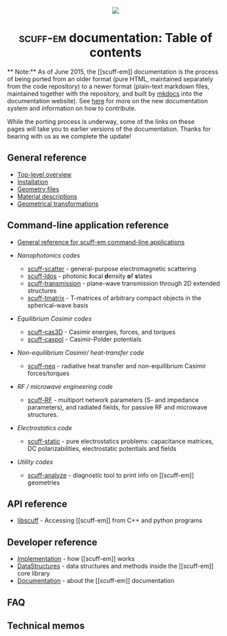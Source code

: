 <p align="center"><img align="center" src="img/scuffEMLogo.png"></p>

<p align="center"><h1 align="center">
 <span class="SmallCaps">scuff-em</span> documentation: Table of contents
</h1> 
</p>

** Note:** As of June 2015, the [[scuff-em]] documentation is the process
   of being ported from an older format (pure HTML, maintained separately
   from the code repository) to a newer format (plain-text markdown files,
   maintained together with the repository, and built by
   [mkdocs](http://www.mkdocs.org) into the documentation website).
   See [here](forDevelopers/Documentation.md)
   for more on the new documentation system and information
   on how to contribute.

   While the porting process is underway, some of the links on these  
   pages will take you to earlier versions of the documentation. Thanks
   for bearing with us as we complete the update!

## General reference

* [Top-level overview](reference/TopLevel.md)
* [Installation](reference/Installing.md)
* [Geometry files](reference/Geometries.md)
* [Material descriptions](reference/Materials.md)
* [Geometrical transformations](reference/Transformations.md)

## Command-line application reference

* [General reference for <span class="SC">scuff-em</span> command-line applications][GeneralReference]

* *Nanophotonics codes*
    * [scuff-scatter][scuff-scatter]            - general-purpose electromagnetic scattering
    * [scuff-ldos][scuff-ldos]                  - photonic **l**ocal **d**ensity **o**f **s**tates
    * [scuff-transmission][scuff-transmission]  - plane-wave transmission through 2D extended structures
    * [scuff-tmatrix][scuff-tmatrix]            - T-matrices of arbitrary compact objects in the spherical-wave basis  

* *Equilibrium Casimir codes*
    - [scuff-cas3D][scuff-cas3D]   - Casimir energies, forces, and torques
    - [scuff-caspol][scuff-caspol] - Casimir-Polder potentials
       
      
* *Non-equilibrium Casimir/ heat-transfer code*
    - [scuff-neq][scuff-neq]       - radiative heat transfer and non-equilibrium Casimir forces/torques
  
  
* *RF / microwave engineering code*
    - [scuff-RF][scuff-RF]         - multiport network parameters
                                     (S- and impedance parameters),
                                     and radiated fields, for passive RF
                                     and microwave structures.

* *Electrostatics code*

    - [scuff-static][scuff-static] - pure electrostatics problems:
                                     capacitance matrices, DC polarizabilities,
                                     electrostatic potentials and fields

* *Utility codes*
    - [scuff-analyze][scuff-analyze] - diagnostic tool to print info on [[scuff-em]] geometries

## API reference

* [libscuff][libscuff] - Accessing [[scuff-em]] from C++ and python programs

## Developer reference

* [Implementation][Implementation] - how [[scuff-em]] works
* [DataStructures][DataStructures] - data structures and methods inside the [[scuff-em]] core library
* [Documentation][Documentation]   - about the [[scuff-em]] documentation

## FAQ

## Technical memos

[scuffEMLogo]:        img/scuffEMLogo.png
[GeneralReference]:   applications/GeneralReference.md
[scuff-scatter]:      applications/scuff-scatter/scuff-scatter.md
[scuff-ldos]:         applications/scuff-ldos/scuff-ldos.md
[scuff-transmission]: applications/scuff-transmission/scuff-transmission.md
[scuff-tmatrix]:      applications/scuff-tmatrix/scuff-tmatrix.md
[scuff-cas3D]:        applications/scuff-cas3D/scuff-cas3D.md
[scuff-caspol]:       applications/scuff-caspol/scuff-caspol.md
[scuff-neq]:          applications/scuff-neq/scuff-neq.md
[scuff-RF]:           applications/scuff-RF/scuff-RF.md
[scuff-static]:       applications/scuff-static/scuff-static.md
[scuff-analyze]:      applications/scuff-analyze/scuff-analyze.md
[libscuff]:           API/libscuff.md
[Implementation]:     forDevelopers/Implementation.md
[DataStructures]:     forDevelopers/DataStructures.md
[Documentation]:      forDevelopers/Documentation.md
